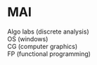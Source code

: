 # MAI 
Algo labs (discrete analysis) \
OS (windows)\
CG (computer graphics)\
FP (functional programming)
